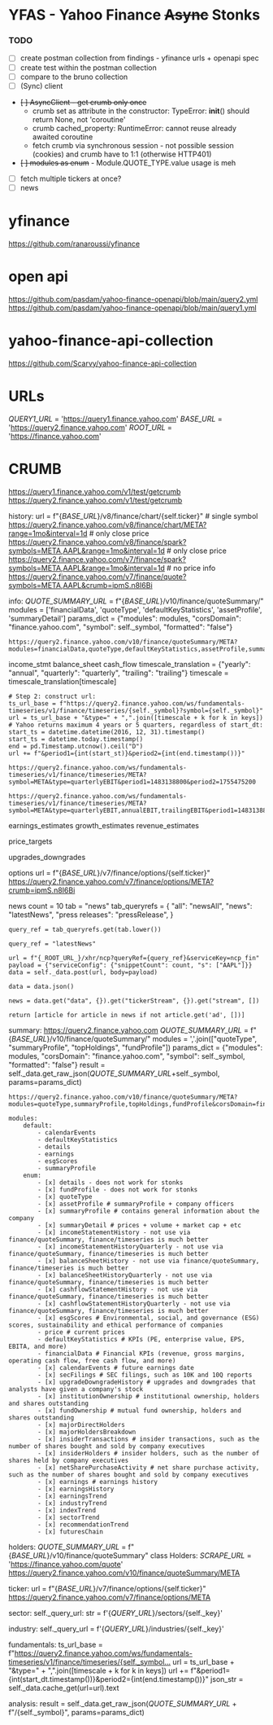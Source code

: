 # YFAS - Yahoo Finance ~~Async~~ Stonks

### TODO
- [ ] create postman collection from findings - yfinance urls + openapi spec
- [ ] create test within the postman collection
- [ ] compare to the bruno collection
- [ ] (Sync) client
- ~~[ ] AsyncClient - get crumb only once~~
    - crumb set as attribute in the constructor: TypeError: __init__() should return None, not 'coroutine'
    - crumb cached_property: RuntimeError: cannot reuse already awaited coroutine
    - fetch crumb via synchronous session - not possible session (cookies) and crumb have to 1:1 (otherwise HTTP401)
- ~~[ ] modules as enum~~ - Module.QUOTE_TYPE.value usage is meh
- [ ] fetch multiple tickers at once?
- [ ] news

# yfinance
https://github.com/ranaroussi/yfinance

# open api
https://github.com/pasdam/yahoo-finance-openapi/blob/main/query2.yml
https://github.com/pasdam/yahoo-finance-openapi/blob/main/query1.yml

# yahoo-finance-api-collection
https://github.com/Scarvy/yahoo-finance-api-collection

# URLs
_QUERY1_URL_ = 'https://query1.finance.yahoo.com'
_BASE_URL_ = 'https://query2.finance.yahoo.com'
_ROOT_URL_ = 'https://finance.yahoo.com'

# CRUMB 
https://query1.finance.yahoo.com/v1/test/getcrumb
https://query2.finance.yahoo.com/v1/test/getcrumb

history:
    url = f"{_BASE_URL_}/v8/finance/chart/{self.ticker}"
    # single symbol
    https://query2.finance.yahoo.com/v8/finance/chart/META?range=1mo&interval=1d
    # only close price
    https://query2.finance.yahoo.com/v8/finance/spark?symbols=META,AAPL&range=1mo&interval=1d
    # only close price
    https://query2.finance.yahoo.com/v7/finance/spark?symbols=META,AAPL&range=1mo&interval=1d
    # no price info
    https://query2.finance.yahoo.com/v7/finance/quote?symbols=META,AAPL&crumb=ipmS.n8I6Bi

info:
    _QUOTE_SUMMARY_URL_ = f"{_BASE_URL_}/v10/finance/quoteSummary/"
    modules = ['financialData', 'quoteType', 'defaultKeyStatistics', 'assetProfile', 'summaryDetail']
    params_dict = {"modules": modules, "corsDomain": "finance.yahoo.com", "symbol": self._symbol, "formatted": "false"}

    https://query2.finance.yahoo.com/v10/finance/quoteSummary/META?modules=financialData,quoteType,defaultKeyStatistics,assetProfile,summaryDetail&formatted=false&crumb=ipmS.n8I6Bi

income_stmt
balance_sheet
cash_flow
    timescale_translation = {"yearly": "annual", "quarterly": "quarterly", "trailing": "trailing"}
    timescale = timescale_translation[timescale]

    # Step 2: construct url:
    ts_url_base = f"https://query2.finance.yahoo.com/ws/fundamentals-timeseries/v1/finance/timeseries/{self._symbol}?symbol={self._symbol}"
    url = ts_url_base + "&type=" + ",".join([timescale + k for k in keys])
    # Yahoo returns maximum 4 years or 5 quarters, regardless of start_dt:
    start_ts = datetime.datetime(2016, 12, 31).timestamp()
    start_ts = datetime.today.timestamp()
    end = pd.Timestamp.utcnow().ceil("D")
    url += f"&period1={int(start_st)}&period2={int(end.timestamp())}"

    https://query2.finance.yahoo.com/ws/fundamentals-timeseries/v1/finance/timeseries/META?symbol=META&type=quarterlyEBIT&period1=1483138800&period2=1755475200

    https://query2.finance.yahoo.com/ws/fundamentals-timeseries/v1/finance/timeseries/META?symbol=META&type=quarterlyEBIT,annualEBIT,trailingEBIT&period1=1483138800&period2=1755475200

earnings_estimates
growth_estimates
revenue_estimates

price_targets

upgrades_downgrades

options
    url = f"{_BASE_URL_}/v7/finance/options/{self.ticker}"
    https://query2.finance.yahoo.com/v7/finance/options/META?crumb=ipmS.n8I6Bi

news
    count = 10
    tab = "news"
    tab_queryrefs = {
        "all": "newsAll",
        "news": "latestNews",
        "press releases": "pressRelease",
    }

    query_ref = tab_queryrefs.get(tab.lower())
    
    query_ref = "latestNews"

    url = f"{_ROOT_URL_}/xhr/ncp?queryRef={query_ref}&serviceKey=ncp_fin"
    payload = {"serviceConfig": {"snippetCount": count, "s": ["AAPL"]}}
    data = self._data.post(url, body=payload)

    data = data.json()

    news = data.get("data", {}).get("tickerStream", {}).get("stream", [])

    return [article for article in news if not article.get('ad', [])]

summary:
    https://query2.finance.yahoo.com
    _QUOTE_SUMMARY_URL_ = f"{_BASE_URL_}/v10/finance/quoteSummary/"
    modules = ','.join(["quoteType", "summaryProfile", "topHoldings", "fundProfile"])
    params_dict = {"modules": modules, "corsDomain": "finance.yahoo.com", "symbol": self._symbol, "formatted": "false"}
    result = self._data.get_raw_json(_QUOTE_SUMMARY_URL_+self._symbol, params=params_dict)

    https://query2.finance.yahoo.com/v10/finance/quoteSummary/META?modules=quoteType,summaryProfile,topHoldings,fundProfile&corsDomain=finance.yahoo.com&symbol=META&formatted=false&crumb=ipmS.n8I6Bi

    modules:
        default:
            - calendarEvents
            - defaultKeyStatistics
            - details
            - earnings
            - esgScores
            - summaryProfile
        enum:
            - [x] details - does not work for stonks
            - [x] fundProfile - does not work for stonks
            - [x] quoteType
            - [x] assetProfile # summaryProfile + company officers
            - [x] summaryProfile # contains general information about the company
            - [x] summaryDetail # prices + volume + market cap + etc
            - [x] incomeStatementHistory - not use via finance/quoteSummary, finance/timeseries is much better
            - [x] incomeStatementHistoryQuarterly - not use via finance/quoteSummary, finance/timeseries is much better
            - [x] balanceSheetHistory - not use via finance/quoteSummary, finance/timeseries is much better
            - [x] balanceSheetHistoryQuarterly - not use via finance/quoteSummary, finance/timeseries is much better
            - [x] cashflowStatementHistory - not use via finance/quoteSummary, finance/timeseries is much better
            - [x] cashflowStatementHistoryQuarterly - not use via finance/quoteSummary, finance/timeseries is much better
            - [x] esgScores # Environmental, social, and governance (ESG) scores, sustainability and ethical performance of companies
            - price # current prices
            - defaultKeyStatistics # KPIs (PE, enterprise value, EPS, EBITA, and more)
            - financialData # Financial KPIs (revenue, gross margins, operating cash flow, free cash flow, and more)
            - [x] calendarEvents # future earnings date
            - [x] secFilings # SEC filings, such as 10K and 10Q reports
            - [x] upgradeDowngradeHistory # upgrades and downgrades that analysts have given a company's stock
            - [x] institutionOwnership # institutional ownership, holders and shares outstanding
            - [x] fundOwnership # mutual fund ownership, holders and shares outstanding
            - [x] majorDirectHolders
            - [x] majorHoldersBreakdown
            - [x] insiderTransactions # insider transactions, such as the number of shares bought and sold by company executives
            - [x] insiderHolders # insider holders, such as the number of shares held by company executives
            - [x] netSharePurchaseActivity # net share purchase activity, such as the number of shares bought and sold by company executives
            - [x] earnings # earnings history
            - [x] earningsHistory
            - [x] earningsTrend
            - [x] industryTrend
            - [x] indexTrend
            - [x] sectorTrend
            - [x] recommendationTrend
            - [x] futuresChain

holders:
    _QUOTE_SUMMARY_URL_ = f"{_BASE_URL_}/v10/finance/quoteSummary"
    class Holders:
    _SCRAPE_URL_ = 'https://finance.yahoo.com/quote'
    https://query2.finance.yahoo.com/v10/finance/quoteSummary/META

ticker:
    url = f"{_BASE_URL_}/v7/finance/options/{self.ticker}"
    https://query2.finance.yahoo.com/v7/finance/options/META

sector:
    self._query_url: str = f'{_QUERY_URL_}/sectors/{self._key}'

industry:
    self._query_url = f'{_QUERY_URL_}/industries/{self._key}'

fundamentals:
    ts_url_base = f"https://query2.finance.yahoo.com/ws/fundamentals-timeseries/v1/finance/timeseries/{self._symbol…
    url = ts_url_base + "&type=" + ",".join([timescale + k for k in keys])
    url += f"&period1={int(start_dt.timestamp())}&period2={int(end.timestamp())}"
    json_str = self._data.cache_get(url=url).text

analysis:
    result = self._data.get_raw_json(_QUOTE_SUMMARY_URL_ + f"/{self._symbol}", params=params_dict)
